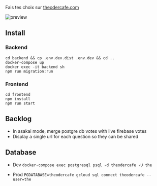 Fais tes choix sur [theodercafe.com](https://theodercafe.com)

![preview](app-preview.png)

## Install

### Backend

```
cd backend && cp .env.dev.dist .env.dev && cd ..
docker-compose up
docker exec -it backend sh
npm run migration:run
```

### Frontend

```
cd frontend
npm install
npm run start
```

## Backlog

- In asakai mode, merge postgre db votes with live firebase votes
- Display a single url for each question so they can be shared

## Database

- Dev
  `docker-compose exec postgresql psql -d theodercafe -U the`

* Prod
  `PGDATABASE=theodercafe gcloud sql connect theodercafe --user=the`
